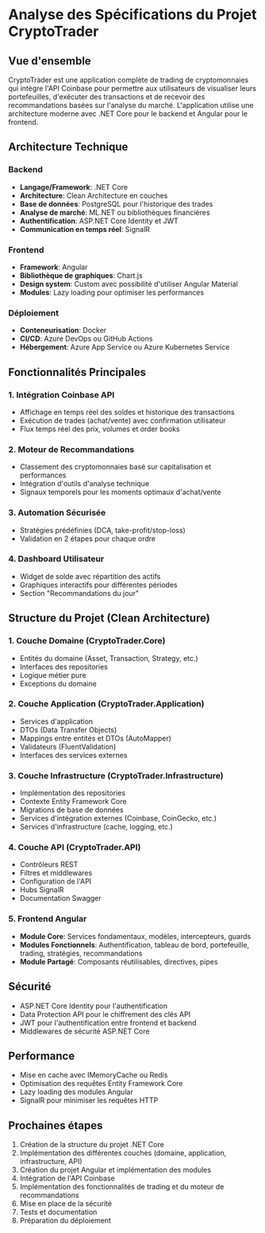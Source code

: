# Analyse des Spécifications du Projet CryptoTrader

## Vue d'ensemble
CryptoTrader est une application complète de trading de cryptomonnaies qui intègre l'API Coinbase pour permettre aux utilisateurs de visualiser leurs portefeuilles, d'exécuter des transactions et de recevoir des recommandations basées sur l'analyse du marché. L'application utilise une architecture moderne avec .NET Core pour le backend et Angular pour le frontend.

## Architecture Technique

### Backend
- **Langage/Framework**: .NET Core
- **Architecture**: Clean Architecture en couches
- **Base de données**: PostgreSQL pour l'historique des trades
- **Analyse de marché**: ML.NET ou bibliothèques financières
- **Authentification**: ASP.NET Core Identity et JWT
- **Communication en temps réel**: SignalR

### Frontend
- **Framework**: Angular
- **Bibliothèque de graphiques**: Chart.js
- **Design system**: Custom avec possibilité d'utiliser Angular Material
- **Modules**: Lazy loading pour optimiser les performances

### Déploiement
- **Conteneurisation**: Docker
- **CI/CD**: Azure DevOps ou GitHub Actions
- **Hébergement**: Azure App Service ou Azure Kubernetes Service

## Fonctionnalités Principales

### 1. Intégration Coinbase API
- Affichage en temps réel des soldes et historique des transactions
- Exécution de trades (achat/vente) avec confirmation utilisateur
- Flux temps réel des prix, volumes et order books

### 2. Moteur de Recommandations
- Classement des cryptomonnaies basé sur capitalisation et performances
- Intégration d'outils d'analyse technique
- Signaux temporels pour les moments optimaux d'achat/vente

### 3. Automation Sécurisée
- Stratégies prédéfinies (DCA, take-profit/stop-loss)
- Validation en 2 étapes pour chaque ordre

### 4. Dashboard Utilisateur
- Widget de solde avec répartition des actifs
- Graphiques interactifs pour différentes périodes
- Section "Recommandations du jour"

## Structure du Projet (Clean Architecture)

### 1. Couche Domaine (CryptoTrader.Core)
- Entités du domaine (Asset, Transaction, Strategy, etc.)
- Interfaces des repositories
- Logique métier pure
- Exceptions du domaine

### 2. Couche Application (CryptoTrader.Application)
- Services d'application
- DTOs (Data Transfer Objects)
- Mappings entre entités et DTOs (AutoMapper)
- Validateurs (FluentValidation)
- Interfaces des services externes

### 3. Couche Infrastructure (CryptoTrader.Infrastructure)
- Implémentation des repositories
- Contexte Entity Framework Core
- Migrations de base de données
- Services d'intégration externes (Coinbase, CoinGecko, etc.)
- Services d'infrastructure (cache, logging, etc.)

### 4. Couche API (CryptoTrader.API)
- Contrôleurs REST
- Filtres et middlewares
- Configuration de l'API
- Hubs SignalR
- Documentation Swagger

### 5. Frontend Angular
- **Module Core**: Services fondamentaux, modèles, intercepteurs, guards
- **Modules Fonctionnels**: Authentification, tableau de bord, portefeuille, trading, stratégies, recommandations
- **Module Partagé**: Composants réutilisables, directives, pipes

## Sécurité
- ASP.NET Core Identity pour l'authentification
- Data Protection API pour le chiffrement des clés API
- JWT pour l'authentification entre frontend et backend
- Middlewares de sécurité ASP.NET Core

## Performance
- Mise en cache avec IMemoryCache ou Redis
- Optimisation des requêtes Entity Framework Core
- Lazy loading des modules Angular
- SignalR pour minimiser les requêtes HTTP

## Prochaines étapes
1. Création de la structure du projet .NET Core
2. Implémentation des différentes couches (domaine, application, infrastructure, API)
3. Création du projet Angular et implémentation des modules
4. Intégration de l'API Coinbase
5. Implémentation des fonctionnalités de trading et du moteur de recommandations
6. Mise en place de la sécurité
7. Tests et documentation
8. Préparation du déploiement
